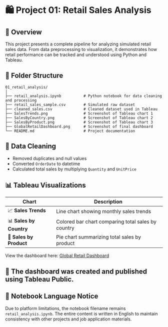 # 🛍️ Project 01: Retail Sales Analysis

## 📌 Overview
This project presents a complete pipeline for analyzing simulated retail sales data. From data preprocessing to visualization, it demonstrates how retail performance can be tracked and understood using Python and Tableau.

## 📁 Folder Structure
```
01_retail_analysis/
│
├── retail_analysis.ipynb          # Python notebook for data cleaning and processing
├── retail_sales_sample.csv        # Simulated raw dataset
├── cleaned_sales.csv              # Cleaned dataset used in Tableau
├── SalesTrends.png                # Screenshot of Tableau chart 1
├── SalesByCountry.png             # Screenshot of Tableau chart 2
├── SalesByProduct.png             # Screenshot of Tableau chart 3
├── GlobalRetailDashboard.png      # Screenshot of final dashboard
└── README.md                      # Project documentation
```

## 🧹 Data Cleaning
- Removed duplicates and null values
- Converted `OrderDate` to datetime
- Calculated total sales by multiplying `Quantity` and `UnitPrice`

## 📊 Tableau Visualizations
| Chart | Description |
|-------|-------------|
| 📈 **Sales Trends** | Line chart showing monthly sales trends |
| 📊 **Sales by Country** | Colored bar chart comparing total sales by country |
| 🧾 **Sales by Product** | Pie chart summarizing total sales by product |

View the dashboard here: [Global Retail Dashboard](https://public.tableau.com/app/profile/zheng.lyu6601/viz/GlobalRetailAnalysis_17487317429280/GlobalRetailAnalysis)
## 📌 The dashboard was created and published using Tableau Public.

## 💬 Notebook Language Notice
Due to platform limitations, the notebook filename remains `retail_analysis.ipynb`. The entire content is written in English to maintain consistency with other projects and job application materials.

